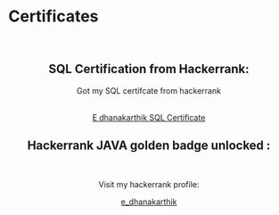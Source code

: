# Certificates
<center> 
<br>

<h2>SQL Certification from Hackerrank:</h2>
<p>Got my SQL certifcate from hackerrank </p> <br>
<a href="https://www.hackerrank.com/certificates/8f44bbf24b0d">E dhanakarthik SQL Certificate</a>
<h2>Hackerrank JAVA golden badge unlocked : </h2>

<br>
<p>Visit my hackerrank profile: </p>
<a href="https://www.hackerrank.com/profile/e_dhanakarthik"> e_dhanakarthik</a>


</center>
